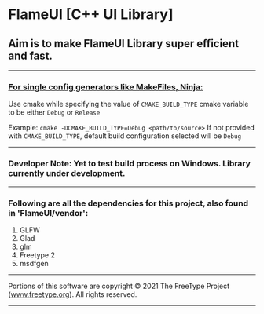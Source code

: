 # FlameUI [C++ UI Library]

## Aim is to make FlameUI Library super efficient and fast.

<hr>

### <u>For single config generators like MakeFiles, Ninja:</u>

Use cmake while specifying the value of `CMAKE_BUILD_TYPE` cmake variable to be either `Debug` or `Release`

Example: `cmake -DCMAKE_BUILD_TYPE=Debug <path/to/source>`
If not provided with `CMAKE_BUILD_TYPE`, default build configuration selected will be `Debug`

<hr>

### Developer Note: Yet to test build process on Windows. Library currently under development.

<hr>

### Following are all the dependencies for this project, also found in 'FlameUI/vendor':

1. GLFW
2. Glad
3. glm
4. Freetype 2
5. msdfgen

<hr>

Portions of this software are copyright © 2021 The FreeType
Project (www.freetype.org). All rights reserved.

<hr>

